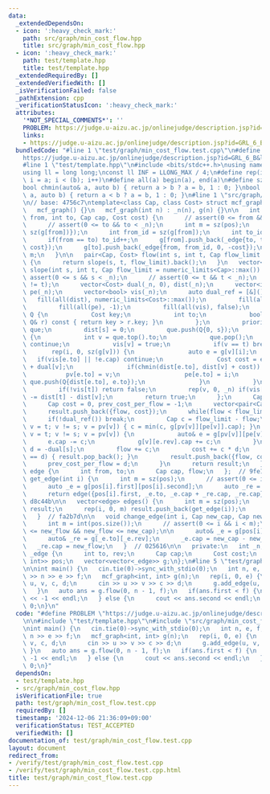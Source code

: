 ```yaml
---
data:
  _extendedDependsOn:
  - icon: ':heavy_check_mark:'
    path: src/graph/min_cost_flow.hpp
    title: src/graph/min_cost_flow.hpp
  - icon: ':heavy_check_mark:'
    path: test/template.hpp
    title: test/template.hpp
  _extendedRequiredBy: []
  _extendedVerifiedWith: []
  _isVerificationFailed: false
  _pathExtension: cpp
  _verificationStatusIcon: ':heavy_check_mark:'
  attributes:
    '*NOT_SPECIAL_COMMENTS*': ''
    PROBLEM: https://judge.u-aizu.ac.jp/onlinejudge/description.jsp?id=GRL_6_B&lang=ja
    links:
    - https://judge.u-aizu.ac.jp/onlinejudge/description.jsp?id=GRL_6_B&lang=ja
  bundledCode: "#line 1 \"test/graph/min_cost_flow.test.cpp\"\n#define PROBLEM \"\
    https://judge.u-aizu.ac.jp/onlinejudge/description.jsp?id=GRL_6_B&lang=ja\"\n\n\
    #line 1 \"test/template.hpp\"\n#include <bits/stdc++.h>\nusing namespace std;\n\
    using ll = long long;\nconst ll INF = LLONG_MAX / 4;\n#define rep(i, a, b) for(ll\
    \ i = a; i < (b); i++)\n#define all(a) begin(a), end(a)\n#define sz(a) ssize(a)\n\
    bool chmin(auto& a, auto b) { return a > b ? a = b, 1 : 0; }\nbool chmax(auto&\
    \ a, auto b) { return a < b ? a = b, 1 : 0; }\n#line 1 \"src/graph/min_cost_flow.hpp\"\
    \n// base: 4756c7\ntemplate<class Cap, class Cost> struct mcf_graph {\n   public:\n\
    \   mcf_graph() {}\n   mcf_graph(int n) : _n(n), g(n) {}\n\n   int add_edge(int\
    \ from, int to, Cap cap, Cost cost) {\n      // assert(0 <= from && from < _n);\n\
    \      // assert(0 <= to && to < _n);\n      int m = sz(pos);\n      pos.push_back({from,\
    \ sz(g[from])});\n      int from_id = sz(g[from]);\n      int to_id = sz(g[to]);\n\
    \      if(from == to) to_id++;\n      g[from].push_back(_edge{to, to_id, cap,\
    \ cost});\n      g[to].push_back(_edge{from, from_id, 0, -cost});\n      return\
    \ m;\n   }\n\n   pair<Cap, Cost> flow(int s, int t, Cap flow_limit = numeric_limits<Cap>::max())\
    \ {\n      return slope(s, t, flow_limit).back();\n   }\n   vector<pair<Cap, Cost>>\
    \ slope(int s, int t, Cap flow_limit = numeric_limits<Cap>::max()) {\n      //\
    \ assert(0 <= s && s < _n);\n      // assert(0 <= t && t < _n);\n      // assert(s\
    \ != t);\n      vector<Cost> dual(_n, 0), dist(_n);\n      vector<int> pv(_n),\
    \ pe(_n);\n      vector<bool> vis(_n);\n      auto dual_ref = [&]() {\n      \
    \   fill(all(dist), numeric_limits<Cost>::max());\n         fill(all(pv), -1);\n\
    \         fill(all(pe), -1);\n         fill(all(vis), false);\n         struct\
    \ Q {\n            Cost key;\n            int to;\n            bool operator<(const\
    \ Q& r) const { return key > r.key; }\n         };\n         priority_queue<Q>\
    \ que;\n         dist[s] = 0;\n         que.push(Q{0, s});\n         while(!que.empty())\
    \ {\n            int v = que.top().to;\n            que.pop();\n            if(vis[v])\
    \ continue;\n            vis[v] = true;\n            if(v == t) break;\n     \
    \       rep(i, 0, sz(g[v])) {\n               auto e = g[v][i];\n            \
    \   if(vis[e.to] || !e.cap) continue;\n               Cost cost = e.cost - dual[e.to]\
    \ + dual[v];\n               if(chmin(dist[e.to], dist[v] + cost)) {\n       \
    \           pv[e.to] = v;\n                  pe[e.to] = i;\n                 \
    \ que.push(Q{dist[e.to], e.to});\n               }\n            }\n         }\n\
    \         if(!vis[t]) return false;\n         rep(v, 0, _n) if(vis[v]) dual[v]\
    \ -= dist[t] - dist[v];\n         return true;\n      };\n      Cap flow = 0;\n\
    \      Cap cost = 0, prev_cost_per_flow = -1;\n      vector<pair<Cap, Cost>> result;\n\
    \      result.push_back({flow, cost});\n      while(flow < flow_limit) {\n   \
    \      if(!dual_ref()) break;\n         Cap c = flow_limit - flow;\n         for(int\
    \ v = t; v != s; v = pv[v]) { c = min(c, g[pv[v]][pe[v]].cap); }\n         for(int\
    \ v = t; v != s; v = pv[v]) {\n            auto& e = g[pv[v]][pe[v]];\n      \
    \      e.cap -= c;\n            g[v][e.rev].cap += c;\n         }\n         Cost\
    \ d = -dual[s];\n         flow += c;\n         cost += c * d;\n         if(prev_cost_per_flow\
    \ == d) { result.pop_back(); }\n         result.push_back({flow, cost});\n   \
    \      prev_cost_per_flow = d;\n      }\n      return result;\n   }\n\n   struct\
    \ edge {\n      int from, to;\n      Cap cap, flow;\n   };  // 9fe107\n\n   edge\
    \ get_edge(int i) {\n      int m = sz(pos);\n      // assert(0 <= i && i < m);\n\
    \      auto _e = g[pos[i].first][pos[i].second];\n      auto _re = g[_e.to][_e.rev];\n\
    \      return edge({pos[i].first, _e.to, _e.cap + _re.cap, _re.cap});\n   }  //\
    \ d8c44b\n\n   vector<edge> edges() {\n      int m = sz(pos);\n      vector<edge>\
    \ result;\n      rep(i, 0, m) result.push_back(get_edge(i));\n      return result;\n\
    \   }  // fa2b7d\n\n   void change_edge(int i, Cap new_cap, Cap new_flow) {\n\
    \      int m = int(pos.size());\n      // assert(0 <= i && i < m);\n      // assert(0\
    \ <= new_flow && new_flow <= new_cap);\n\n      auto& _e = g[pos[i].first][pos[i].second];\n\
    \      auto& _re = g[_e.to][_e.rev];\n      _e.cap = new_cap - new_flow;\n   \
    \   _re.cap = new_flow;\n   }  // 025616\n\n   private:\n   int _n;\n   struct\
    \ _edge {\n      int to, rev;\n      Cap cap;\n      Cost cost;\n   };\n\n   vector<pair<int,\
    \ int>> pos;\n   vector<vector<_edge>> g;\n};\n#line 5 \"test/graph/min_cost_flow.test.cpp\"\
    \n\nint main() {\n   cin.tie(0)->sync_with_stdio(0);\n   int n, e, f;\n   cin\
    \ >> n >> e >> f;\n   mcf_graph<int, int> g(n);\n   rep(i, 0, e) {\n      int\
    \ u, v, c, d;\n      cin >> u >> v >> c >> d;\n      g.add_edge(u, v, c, d);\n\
    \   }\n   auto ans = g.flow(0, n - 1, f);\n   if(ans.first < f) {\n      cout\
    \ << -1 << endl;\n   } else {\n      cout << ans.second << endl;\n   }\n   return\
    \ 0;\n}\n"
  code: "#define PROBLEM \"https://judge.u-aizu.ac.jp/onlinejudge/description.jsp?id=GRL_6_B&lang=ja\"\
    \n\n#include \"test/template.hpp\"\n#include \"src/graph/min_cost_flow.hpp\"\n\
    \nint main() {\n   cin.tie(0)->sync_with_stdio(0);\n   int n, e, f;\n   cin >>\
    \ n >> e >> f;\n   mcf_graph<int, int> g(n);\n   rep(i, 0, e) {\n      int u,\
    \ v, c, d;\n      cin >> u >> v >> c >> d;\n      g.add_edge(u, v, c, d);\n  \
    \ }\n   auto ans = g.flow(0, n - 1, f);\n   if(ans.first < f) {\n      cout <<\
    \ -1 << endl;\n   } else {\n      cout << ans.second << endl;\n   }\n   return\
    \ 0;\n}"
  dependsOn:
  - test/template.hpp
  - src/graph/min_cost_flow.hpp
  isVerificationFile: true
  path: test/graph/min_cost_flow.test.cpp
  requiredBy: []
  timestamp: '2024-12-06 21:36:09+09:00'
  verificationStatus: TEST_ACCEPTED
  verifiedWith: []
documentation_of: test/graph/min_cost_flow.test.cpp
layout: document
redirect_from:
- /verify/test/graph/min_cost_flow.test.cpp
- /verify/test/graph/min_cost_flow.test.cpp.html
title: test/graph/min_cost_flow.test.cpp
---
```

